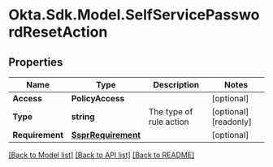 # Okta.Sdk.Model.SelfServicePasswordResetAction

## Properties

Name | Type | Description | Notes
------------ | ------------- | ------------- | -------------
**Access** | **PolicyAccess** |  | [optional] 
**Type** | **string** | The type of rule action | [optional] [readonly] 
**Requirement** | [**SsprRequirement**](SsprRequirement.md) |  | [optional] 

[[Back to Model list]](../README.md#documentation-for-models) [[Back to API list]](../README.md#documentation-for-api-endpoints) [[Back to README]](../README.md)

